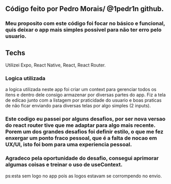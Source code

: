 ## Código feito por Pedro Morais/ @1pedr1n github.

### Meu proposito com este código foi focar no básico e funcional, quis deixar o app mais simples possivel para não ter erro pelo usuario.

## Techs
Utilizei Expo, React Native, React, React Router.

### Logica utilizada

a logica utilizada neste app foi criar um context para gerenciar todos os itens e dentro dele consigo armazenar por diversas partes do app. Fiz a tela de edicao junto com a listagem por praticidade do usuario e boas praticas de não ficar enviando para diversas telas por algo simples (2 inputs).


### Este codigo eu passei por alguns desafios, por ser nova versao do react router tive que me adaptar para algo mais recente. Porem um dos grandes desafios foi definir estilo, o que me fez enxergar um ponto fraco pessoal, que é a falta de nocao em UX/UI, isto foi bom para uma experiencia pessoal.

### Agradeco pela oportunidade do desafio, consegui aprimorar algumas coisas e treinar o uso de useContext.

ps:esta sem logo no app pois as logos estavam se corrompendo no envio.